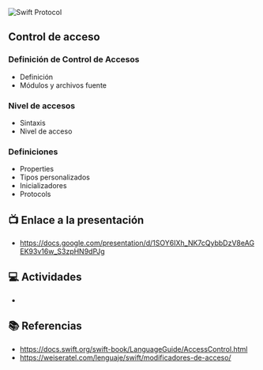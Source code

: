 ![Swift Protocol](https://raw.githubusercontent.com/wizelineacademy/BAZiOS12022/main/curso/semana_3/protocolos-y-delegados/recursos/header.png)

Control de acceso
-

### Definición de Control de Accesos
* Definición
* Módulos y archivos fuente

### Nivel de accesos
* Sintaxis
* Nivel de acceso

### Definiciones
* Properties
* Tipos personalizados
* Inicializadores
* Protocols


## 📺 Enlace a la presentación 
* https://docs.google.com/presentation/d/1SOY6IXh_NK7cQybbDzV8eAGEK93v16w_S3zpHN9dPJg

## 💻 Actividades
* 


## 📚 Referencias
* https://docs.swift.org/swift-book/LanguageGuide/AccessControl.html
* https://weiseratel.com/lenguaje/swift/modificadores-de-acceso/
